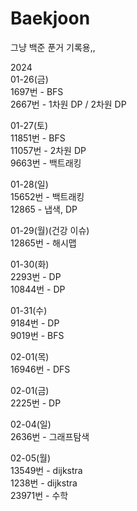 # Baekjoon
그냥 백준 푼거 기록용,,

2024  
01-26(금)  
1697번 - BFS  
2667번 - 1차원 DP / 2차원 DP

01-27(토)  
11851번 - BFS    
11057번 - 2차원 DP  
9663번 - 백트래킹  

01-28(일)  
15652번 - 백트래킹  
12865 - 냅색, DP  

01-29(월)(건강 이슈)  
12865번 - 해시맵  

01-30(화)  
2293번 - DP  
10844번 - DP  

01-31(수)  
9184번 - DP  
9019번 - BFS  
  
02-01(목)  
16946번 - DFS  
  
02-01(금)  
2225번 - DP  
  
02-04(일)  
2636번 - 그래프탐색  

02-05(월)  
13549번 - dijkstra  
1238번 - dijkstra  
23971번 - 수학  
